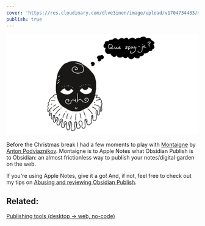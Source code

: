 ```yaml
---
cover: 'https://res.cloudinary.com/dlve3inen/image/upload/v1704734433/michel-montaigne-portrait_som7b6.png'
publish: true
---
```

![130](michel-montaigne-portrait.webp)

Before the Christmas break I had a few moments to play with [Montaigne](https://montaigne.io)  by [Anton Podviaznikov](https://podviaznikov.com). Montaigne is to Apple Notes what Obsidian Publish is to Obsidian: an almost frictionless way to publish your notes/digital garden on the web.

If you're using Apple Notes, give it a go! And, if not, feel free to check out my tips on [Abusing and reviewing Obsidian Publish](<../Abusing and reviewing Obsidian Publish>).

## Related: 

[Publishing tools (desktop → web, no-code)](<../Publishing tools (desktop → web, no-code)>)
